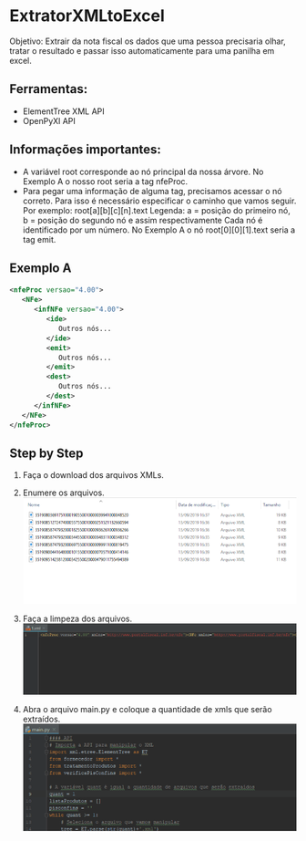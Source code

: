 # ExtratorXMLtoExcel

Objetivo: Extrair da nota fiscal os dados que uma pessoa precisaria olhar, tratar o resultado e passar isso automaticamente para uma panilha em excel.

## Ferramentas:
- ElementTree XML API
- OpenPyXl API

## Informações importantes:
- A variável root corresponde ao nó principal da nossa árvore. No Exemplo A o nosso
root seria a tag nfeProc.
- Para pegar uma informação de alguma tag, precisamos acessar o nó correto. Para isso
é necessário especificar o caminho que vamos seguir. Por exemplo: root[a][b][c][n].text
Legenda: a = posição do primeiro nó, b = posição do segundo nó e assim respectivamente
Cada nó é identificado por um número. No Exemplo A o nó root[0][0][1].text seria a tag
emit.

## Exemplo A
```xml
<nfeProc versao="4.00">
   <NFe>
      <infNFe versao="4.00">
         <ide>
            Outros nós...
         </ide>
         <emit>
            Outros nós...
         </emit>
         <dest>
            Outros nós...
         </dest>
      </infNFe>
   </NFe>
</nfeProc>
```


## Step by Step

1. Faça o download dos arquivos XMLs.

2. Enumere os arquivos.
![Enumerar arquivos](steps/enumerar.gif)

3. Faça a limpeza dos arquivos.
![Limpar arquivos](steps/limpar.gif)

4. Abra o arquivo main.py e coloque a quantidade de xmls que serão extraídos.
![Quantidade XMLs](steps/quantXmls.gif)




